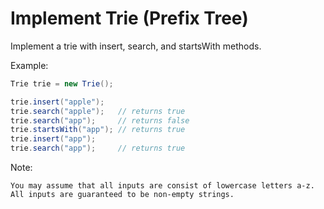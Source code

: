 # Implement Trie (Prefix Tree)

Implement a trie with insert, search, and startsWith methods.

Example:

``` java
Trie trie = new Trie();

trie.insert("apple");
trie.search("apple");   // returns true
trie.search("app");     // returns false
trie.startsWith("app"); // returns true
trie.insert("app");
trie.search("app");     // returns true
```

Note:

    You may assume that all inputs are consist of lowercase letters a-z.
    All inputs are guaranteed to be non-empty strings.
